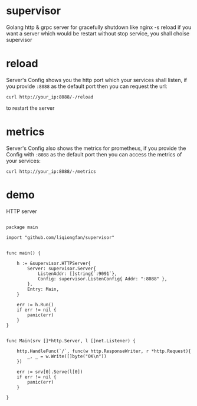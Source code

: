 # supervisor
Golang http &amp; grpc server for gracefully shutdown like nginx -s reload
if you want a server which would be restart without stop service, you shall choise supervisor

# reload
Server's Config shows you the http port which your services shall listen, if you provide `:8088` as the default port
then you can request the url: 
```
curl http://your_ip:8088/-/reload
```
to restart the server

# metrics
Server's Config also shows the metrics for prometheus, if you provide the Config with `:8088` as the default port
then you can access the metrics of your services:
```shell
curl http://your_ip:8088/-/metrics
```

# demo

HTTP server

```golang

package main

import "github.com/liqiongfan/supervisor"


func main() {

    h := &supervisor.HTTPServer{
        Server: supervisor.Server{
            ListenAddr: []string{`:9091`},
            Config: supervisor.ListenConfig{ Addr: ":8088" },
        },
        Entry: Main,
    }

    err := h.Run()
    if err != nil {
        panic(err)
    }
}


func Main(srv []*http.Server, l []net.Listener) {

    http.HandleFunc(`/`, func(w http.ResponseWriter, r *http.Request){
        _, _ = w.Write([]byte("OK\n"))
    })

    err := srv[0].Serve(l[0])
    if err != nil {
        panic(err)
    }

}



```